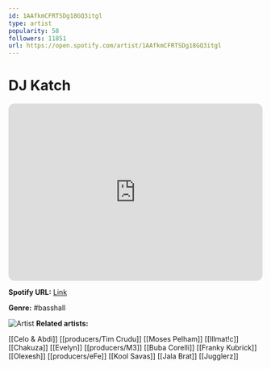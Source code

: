 ```yaml
---
id: 1AAfkmCFRTSDg18GQ3itgl
type: artist
popularity: 58
followers: 11851
url: https://open.spotify.com/artist/1AAfkmCFRTSDg18GQ3itgl
---
```

# DJ Katch

<iframe style="border-radius:12px" src="https://open.spotify.com/embed/artist/1AAfkmCFRTSDg18GQ3itgl" width="100%" height="352" frameBorder="0" allowfullscreen="" allow="autoplay; clipboard-write; encrypted-media; fullscreen; picture-in-picture" loading="lazy"></iframe>

**Spotify URL:** [Link](https://open.spotify.com/artist/1AAfkmCFRTSDg18GQ3itgl)

**Genre:**  #basshall

![Artist](https://i.scdn.co/image/ab6761610000e5eb6b372a9d2b42dc5b3bfe7218)
**Related artists:**

[[Celo & Abdi]]
[[producers/Tim Crudu]]
[[Moses Pelham]]
[[Illmat!c]]
[[Chakuza]]
[[Evelyn]]
[[producers/M3]]
[[Buba Corelli]]
[[Franky Kubrick]]
[[Olexesh]]
[[producers/eFe]]
[[Kool Savas]]
[[Jala Brat]]
[[Jugglerz]]
